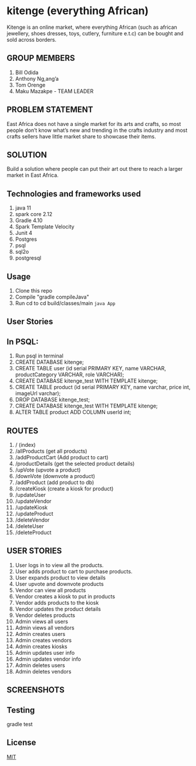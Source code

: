 # kitenge (everything African)
Kitenge is an online market, where everything African (such as african jewellery, shoes dresses, toys, cutlery, furniture e.t.c) can be bought and sold across borders.

## GROUP MEMBERS
1. Bill Odida
2. Anthony Ng,ang’a
3. Tom Orenge
4. Maku Mazakpe - TEAM LEADER

## PROBLEM STATEMENT

 East Africa does not have a single market for its arts and crafts, so most people don’t know what’s new and trending in the crafts industry and most crafts sellers have little market share to showcase their items.

## SOLUTION

 Build a solution where people can put their art out there to reach a larger market in East Africa.

## Technologies and frameworks used
1. java 11
2. spark core 2.12
3. Gradle 4.10
4. Spark Template Velocity
5. Junit 4
6. Postgres
7. psql
8. sql2o
9. postgresql

## Usage
1. Clone this repo
2. Compile "gradle compileJava"
3. Run cd to cd build/classes/main `java App`

## User Stories 

## In PSQL:
1. Run psql in terminal
2. CREATE DATABASE kitenge;
3. CREATE TABLE user (id serial PRIMARY KEY, name VARCHAR, productCategory VARCHAR, role VARCHAR);
4. CREATE DATABASE kitenge_test WITH TEMPLATE kitenge;
5. CREATE TABLE product (id serial PRIMARY KEY, name varchar, price int,  imageUrl varchar);
6. DROP DATABASE kitenge_test;
7. CREATE DATABASE kitenge_test WITH TEMPLATE kitenge;
8. ALTER TABLE product ADD COLUMN userId int;

## ROUTES

1. / (index)
2. /allProducts (get all products)
3. /addProductCart (Add product to cart)
4. /productDetails (get the selected product details)
5. /upVote (upvote a product)
6. /downVote (downvote a product)
7. /addProduct (add product to db)
8. /createKiosk (create a kiosk for product)
9. /updateUser 
10. /updateVendor
11. /updateKiosk
12. /updateProduct
13. /deleteVendor
14. /deleteUser
15. /deleteProduct

## USER STORIES
1. User logs in to view all the products.
2. User adds product to cart to purchase products.
3. User expands product to view details
4. User upvote and downvote products
5. Vendor can view all products
6. Vendor creates a kiosk to put in products
7. Vendor adds products to the kiosk
8. Vendor updates the product details
9. Vendor deletes products
10. Admin views all users
11. Admin views all vendors
12. Admin creates users
13. Admin creates vendors
14. Admin creates kiosks
15. Admin updates user info
16. Admin updates vendor info
17. Admin deletes users
18. Admin deletes vendors


## SCREENSHOTS
## Testing
gradle test

## License
[MIT](https://choosealicense.com/licenses/mit/)
